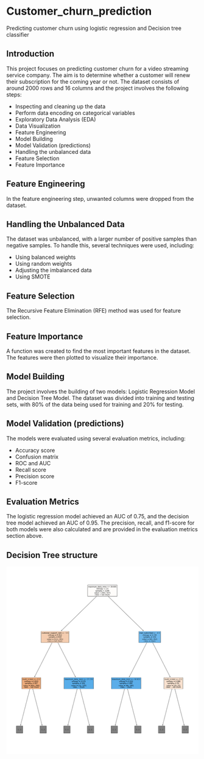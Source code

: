 # Customer_churn_prediction
Predicting customer churn using logistic regression and Decision tree classifier

## Introduction

This project focuses on predicting customer churn for a video streaming service company. The aim is to determine whether a customer will renew their subscription for the coming year or not. The dataset consists of around 2000 rows and 16 columns and the project involves the following steps:

* Inspecting and cleaning up the data
* Perform data encoding on categorical variables
* Exploratory Data Analysis (EDA)
* Data Visualization
* Feature Engineering
* Model Building
* Model Validation (predictions)
* Handling the unbalanced data
* Feature Selection
* Feature Importance

## Feature Engineering

In the feature engineering step, unwanted columns were dropped from the dataset.

## Handling the Unbalanced Data

The dataset was unbalanced, with a larger number of positive samples than negative samples. To handle this, several techniques were used, including:

* Using balanced weights
* Using random weights
* Adjusting the imbalanced data
* Using SMOTE

## Feature Selection

The Recursive Feature Elimination (RFE) method was used for feature selection.

## Feature Importance

A function was created to find the most important features in the dataset. The features were then plotted to visualize their importance.

## Model Building

The project involves the building of two models: Logistic Regression Model and Decision Tree Model. The dataset was divided into training and testing sets, with 80% of the data being used for training and 20% for testing.

## Model Validation (predictions)

The models were evaluated using several evaluation metrics, including:

* Accuracy score
* Confusion matrix
* ROC and AUC
* Recall score
* Precision score
* F1-score

## Evaluation Metrics

The logistic regression model achieved an AUC of 0.75, and the decision tree model achieved an AUC of 0.95. The precision, recall, and f1-score for both models were also calculated and are provided in the evaluation metrics section above.

## Decision Tree structure

![Tree](./Unknown-1.png)

